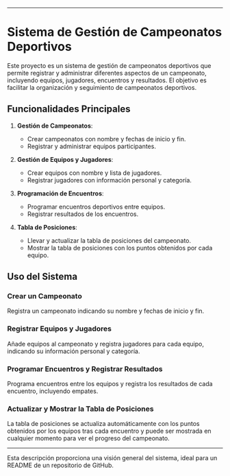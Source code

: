 

---

# Sistema de Gestión de Campeonatos Deportivos

Este proyecto es un sistema de gestión de campeonatos deportivos que permite registrar y administrar diferentes aspectos de un campeonato, incluyendo equipos, jugadores, encuentros y resultados. El objetivo es facilitar la organización y seguimiento de campeonatos deportivos.

## Funcionalidades Principales

1. **Gestión de Campeonatos**:
   - Crear campeonatos con nombre y fechas de inicio y fin.
   - Registrar y administrar equipos participantes.

2. **Gestión de Equipos y Jugadores**:
   - Crear equipos con nombre y lista de jugadores.
   - Registrar jugadores con información personal y categoría.

3. **Programación de Encuentros**:
   - Programar encuentros deportivos entre equipos.
   - Registrar resultados de los encuentros.

4. **Tabla de Posiciones**:
   - Llevar y actualizar la tabla de posiciones del campeonato.
   - Mostrar la tabla de posiciones con los puntos obtenidos por cada equipo.

## Uso del Sistema

### Crear un Campeonato
Registra un campeonato indicando su nombre y fechas de inicio y fin.

### Registrar Equipos y Jugadores
Añade equipos al campeonato y registra jugadores para cada equipo, indicando su información personal y categoría.

### Programar Encuentros y Registrar Resultados
Programa encuentros entre los equipos y registra los resultados de cada encuentro, incluyendo empates.

### Actualizar y Mostrar la Tabla de Posiciones
La tabla de posiciones se actualiza automáticamente con los puntos obtenidos por los equipos tras cada encuentro y puede ser mostrada en cualquier momento para ver el progreso del campeonato.

---

Esta descripción proporciona una visión general del sistema, ideal para un README de un repositorio de GitHub.
